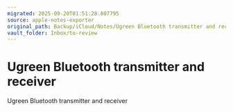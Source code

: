 ```yaml
---
migrated: 2025-09-20T01:51:28.807795
source: apple-notes-exporter
original_path: Backup/iCloud/Notes/Ugreen Bluetooth transmitter and receiver.md
vault_folder: Inbox/to-review
---
```

# Ugreen Bluetooth transmitter and receiver



Ugreen Bluetooth transmitter and receiver

